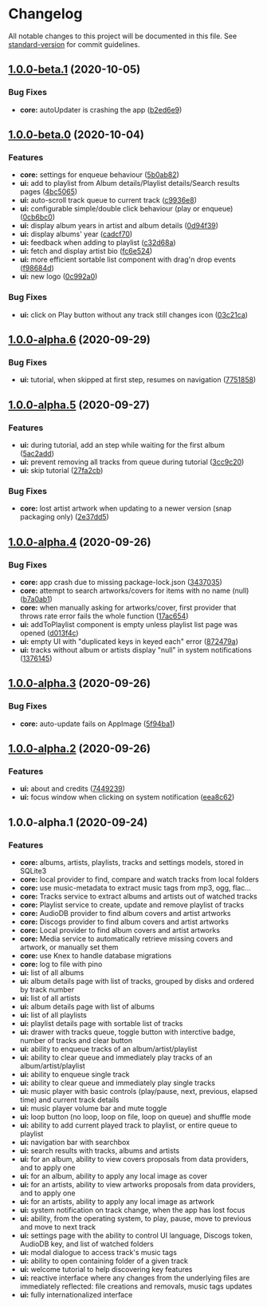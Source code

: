 # Changelog

All notable changes to this project will be documented in this file. See [standard-version](https://github.com/conventional-changelog/standard-version) for commit guidelines.

## [1.0.0-beta.1](https://github.com/feugy/melodie/compare/v1.0.0-beta.0...v1.0.0-beta.1) (2020-10-05)


### Bug Fixes

* **core:** autoUpdater is crashing the app ([b2ed6e9](https://github.com/feugy/melodie/commit/b2ed6e940f665491d06d71c0bb013793c350de67))

## [1.0.0-beta.0](https://github.com/feugy/melodie/compare/v1.0.0-alpha.6...v1.0.0-beta.0) (2020-10-04)


### Features

* **core:** settings for enqueue behaviour ([5b0ab82](https://github.com/feugy/melodie/commit/5b0ab8259eb53ae683df0028b88f8c08ebd80dbe))
* **ui:** add to playlist from Album details/Playlist details/Search results pages ([4bc5065](https://github.com/feugy/melodie/commit/4bc5065ad8c54634f81c2083e50b0e0ef25f8c7e))
* **ui:** auto-scroll track queue to current track ([c9936e8](https://github.com/feugy/melodie/commit/c9936e8ac18963c396ea441c9c7c23df982a1d2e))
* **ui:** configurable simple/double click behaviour (play or enqueue) ([0cb6bc0](https://github.com/feugy/melodie/commit/0cb6bc0210f8f9ebcacc1ab81e3e0b4845c72601))
* **ui:** display album years in artist and album details ([0d94f39](https://github.com/feugy/melodie/commit/0d94f39971032b11715970a52346a064bf3567e2))
* **ui:** display albums' year ([cadcf70](https://github.com/feugy/melodie/commit/cadcf703d35a907b0046d17c585a25d9141307b3))
* **ui:** feedback when adding to playlist ([c32d68a](https://github.com/feugy/melodie/commit/c32d68ae19bec514615d6893e175a778a4c709f1))
* **ui:** fetch and display artist bio ([fc6e524](https://github.com/feugy/melodie/commit/fc6e52401c4f801489a371b15b3a60ebf78772dd))
* **ui:** more efficient sortable list component with drag'n drop events ([f98684d](https://github.com/feugy/melodie/commit/f98684df36a79b6774f3c5627d4f2649c1e61c9a))
* **ui:** new logo ([0c992a0](https://github.com/feugy/melodie/commit/0c992a0e808b7ef1eb3186e6bea7829feeb87c33))


### Bug Fixes

* **ui:** click on Play button without any track still changes icon ([03c21ca](https://github.com/feugy/melodie/commit/03c21ca673b61825b34f3daa09c8a90b9a394b81))

## [1.0.0-alpha.6](https://github.com/feugy/melodie/compare/v1.0.0-alpha.5...v1.0.0-alpha.6) (2020-09-29)


### Bug Fixes

* **ui:** tutorial, when skipped at first step, resumes on navigation ([7751858](https://github.com/feugy/melodie/commit/7751858c57219bf6c1a67be3bb32797fb01ec06e))

## [1.0.0-alpha.5](https://github.com/feugy/melodie/compare/v1.0.0-alpha.4...v1.0.0-alpha.5) (2020-09-27)


### Features

* **ui:**  during tutorial, add an step while waiting for the first album ([5ac2add](https://github.com/feugy/melodie/commit/5ac2addf4c2424f391acac6380414577230d69ac))
* **ui:** prevent removing all tracks from queue during tutorial ([3cc9c20](https://github.com/feugy/melodie/commit/3cc9c2044b01fbb7ba92f59e6681e1ee04d828af))
* **ui:** skip tutorial ([27fa2cb](https://github.com/feugy/melodie/commit/27fa2cbcb04cabe6b2885ad16d5faf62b2d24906))


### Bug Fixes

* **core:** lost artist artwork when updating to a newer version (snap packaging only) ([2e37dd5](https://github.com/feugy/melodie/commit/2e37dd5f5de8d475f6b4c93574fe4976943bcb64))

## [1.0.0-alpha.4](https://github.com/feugy/melodie/compare/v1.0.0-alpha.3...v1.0.0-alpha.4) (2020-09-26)


### Bug Fixes

* **core:** app crash due to missing package-lock.json ([3437035](https://github.com/feugy/melodie/commit/3437035e8529d0f37b53d4aca64ad161ce6699e6))
* **core:** attempt to search artworks/covers for items with no name (null) ([b7a0ab1](https://github.com/feugy/melodie/commit/b7a0ab1182bc49f231aaa23bfdf48b058500ad56))
* **core:** when manually asking for artworks/cover, first provider that throws rate error fails the whole function ([17ac654](https://github.com/feugy/melodie/commit/17ac654502997d0b9ff25d54baf00c0f8f711c0b))
* **ui:** addToPlaylist component is empty unless playlist list page was opened ([d013f4c](https://github.com/feugy/melodie/commit/d013f4c8f3b2e2ba2b136d8c33783f94192fc3b5))
* **ui:** empty UI with "duplicated keys in keyed each" error ([872479a](https://github.com/feugy/melodie/commit/872479a7bcbb5ce35385538bdfca7e5064462426))
* **ui:** tracks without album or artists display "null" in system notifications ([1376145](https://github.com/feugy/melodie/commit/1376145280113884706a69974ba81e7d4ee05cb6))

## [1.0.0-alpha.3](https://github.com/feugy/melodie/compare/v1.0.0-alpha.2...v1.0.0-alpha.3) (2020-09-26)


### Bug Fixes

* **core:** auto-update fails on AppImage ([5f94ba1](https://github.com/feugy/melodie/commit/5f94ba1db28d97a37f52dc47fd97e728a40cc508))

## [1.0.0-alpha.2](https://github.com/feugy/melodie/compare/v1.0.0-alpha.1...v1.0.0-alpha.2) (2020-09-26)


### Features

* **ui:** about and credits ([7449239](https://github.com/feugy/melodie/commit/74492392591ad170864fd0cbe6737eca7d7decec))
* **ui:** focus window when clicking on system notification ([eea8c62](https://github.com/feugy/melodie/commit/eea8c62491af10df8e02878f5a717cac194b6b6c))

## 1.0.0-alpha.1 (2020-09-24)

### Features

- **core:** albums, artists, playlists, tracks and settings models, stored in SQLite3
- **core:** local provider to find, compare and watch tracks from local folders
- **core:** use music-metadata to extract music tags from mp3, ogg, flac...
- **core:** Tracks service to extract albums and artists out of watched tracks
- **core:** Playlist service to create, update and remove playlist of tracks
- **core:** AudioDB provider to find album covers and artist artworks
- **core:** Discogs provider to find album covers and artist artworks
- **core:** Local provider to find album covers and artist artworks
- **core:** Media service to automatically retrieve missing covers and artwork, or manually set them
- **core:** use Knex to handle database migrations
- **core:** log to file with pino
- **ui:** list of all albums
- **ui:** album details page with list of tracks, grouped by disks and ordered by track number
- **ui:** list of all artists
- **ui:** album details page with list of albums
- **ui:** list of all playlists
- **ui:** playlist details page with sortable list of tracks
- **ui:** drawer with tracks queue, toggle button with interctive badge, number of tracks and clear button
- **ui:** ability to enqueue tracks of an album/artist/playlist
- **ui:** ability to clear queue and immediately play tracks of an album/artist/playlist
- **ui:** ability to enqueue single track
- **ui:** ability to clear queue and immediately play single tracks
- **ui:** music player with basic controls (play/pause, next, previous, elapsed time) and current track details
- **ui:** music player volume bar and mute toggle
- **ui:** loop button (no loop, loop on file, loop on queue) and shuffle mode
- **ui:** ability to add current played track to playlist, or entire queue to playlist
- **ui:** navigation bar with searchbox
- **ui:** search results with tracks, albums and artists
- **ui:** for an album, ability to view covers proposals from data providers, and to apply one
- **ui:** for an album, ability to apply any local image as cover
- **ui:** for an artists, ability to view artworks proposals from data providers, and to apply one
- **ui:** for an artists, ability to apply any local image as artwork
- **ui:** system notification on track change, when the app has lost focus
- **ui:** ability, from the operating system, to play, pause, move to previous and move to next track
- **ui:** settings page with the ability to control UI language, Discogs token, AudioDB key, and list of watched folders
- **ui:** modal dialogue to access track's music tags
- **ui:** ability to open containing folder of a given track
- **ui:** welcome tutorial to help discovering key features
- **ui:** reactive interface where any changes from the underlying files are immediately reflected: file creations and removals, music tags updates
- **ui:** fully internationalized interface
